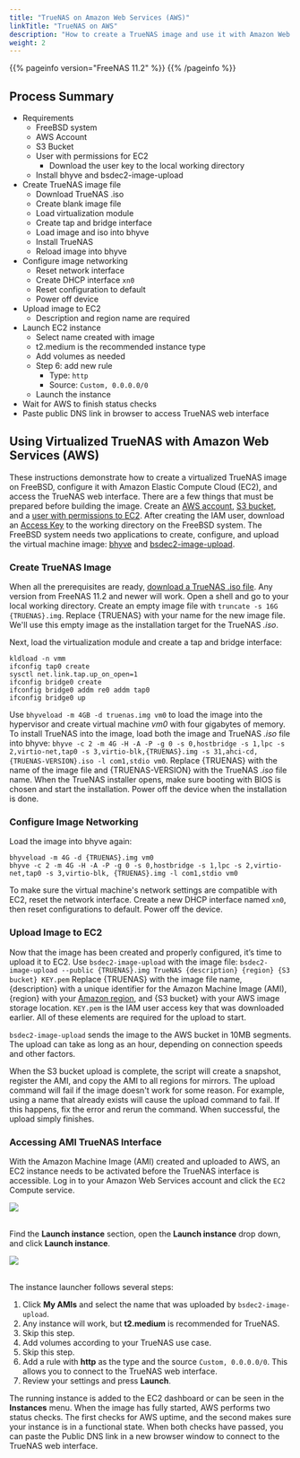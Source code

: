 ```yaml
---
title: "TrueNAS on Amazon Web Services (AWS)"
linkTitle: "TrueNAS on AWS"
description: "How to create a TrueNAS image and use it with Amazon Web Services"
weight: 2
---
```


{{% pageinfo version="FreeNAS 11.2" %}}
{{% /pageinfo %}}

## Process Summary

* Requirements
  * FreeBSD system
  * AWS Account
  * S3 Bucket
  * User with permissions for EC2
    * Download the user key to the local working directory
  * Install bhyve and bsdec2-image-upload
* Create TrueNAS image file
  * Download TrueNAS .iso
  * Create blank image file
  * Load virtualization module
  * Create tap and bridge interface
  * Load image and iso into bhyve
  * Install TrueNAS
  * Reload image into bhyve
* Configure image networking
  * Reset network interface
  * Create DHCP interface `xn0`
  * Reset configuration to default
  * Power off device
* Upload image to EC2
  * Description and region name are required
* Launch EC2 instance
  * Select name created with image
  * t2.medium is the recommended instance type
  * Add volumes as needed
  * Step 6: add new rule
    * Type: `http`
    * Source: `Custom, 0.0.0.0/0`
  * Launch the instance
* Wait for AWS to finish status checks
* Paste public DNS link in browser to access TrueNAS web interface

## Using Virtualized TrueNAS with Amazon Web Services (AWS)

These instructions demonstrate how to create a virtualized TrueNAS image on FreeBSD, configure it with Amazon Elastic Compute Cloud (EC2), and access the TrueNAS web interface.
There are a few things that must be prepared before building the image.
Create an [AWS account](https://portal.aws.amazon.com/billing/signup?nc2=h_ct&src=default&redirect_url=https%3A%2F%2Faws.amazon.com%2Fregistration-confirmation#/start),
[S3 bucket](https://docs.aws.amazon.com/quickstarts/latest/s3backup/step-1-create-bucket.html),
and a [user with permissions to EC2](https://docs.aws.amazon.com/IAM/latest/UserGuide/id_users_create.html).
After creating the IAM user, download an [Access Key](https://docs.aws.amazon.com/IAM/latest/UserGuide/id_credentials_access-keys.html)
to the working directory on the FreeBSD system.
The FreeBSD system needs two applications to create, configure, and upload the virtual machine image:
[bhyve](https://bhyve.org/)
and [bsdec2-image-upload](https://www.freshports.org/net/bsdec2-image-upload/).

### Create TrueNAS Image

When all the prerequisites are ready, [download a TrueNAS .iso file](https://www.freenas.org/download-freenas-release/).
Any version from FreeNAS 11.2 and newer will work.
Open a shell and go to your local working directory.
Create an empty image file with `truncate -s 16G {TRUENAS}.img`.
Replace {TRUENAS} with your name for the new image file.
We'll use this empty image as the installation target for the TrueNAS *.iso*.

Next, load the virtualization module and create a tap and bridge interface:

```
kldload -n vmm
ifconfig tap0 create
sysctl net.link.tap.up_on_open=1
ifconfig bridge0 create
ifconfig bridge0 addm re0 addm tap0
ifconfig bridge0 up
```

Use `bhyveload -m 4GB -d truenas.img vm0` to load the image into the hypervisor and create virtual machine *vm0* with four gigabytes of memory.
To install TrueNAS into the image, load both the image and TrueNAS *.iso* file into bhyve: `bhyve -c 2 -m 4G -H -A -P -g 0 -s 0,hostbridge -s 1,lpc -s 2,virtio-net,tap0 -s 3,virtio-blk,{TRUENAS}.img -s 31,ahci-cd,{TRUENAS-VERSION}.iso -l com1,stdio vm0`.
Replace {TRUENAS} with the name of the image file and {TRUENAS-VERSION} with the TrueNAS *.iso* file name.
When the TrueNAS installer opens, make sure booting with BIOS is chosen and start the installation.
Power off the device when the installation is done.

### Configure Image Networking

Load the image into bhyve again:

```
bhyveload -m 4G -d {TRUENAS}.img vm0
bhyve -c 2 -m 4G -H -A -P -g 0 -s 0,hostbridge -s 1,lpc -s 2,virtio-net,tap0 -s 3,virtio-blk, {TRUENAS}.img -l com1,stdio vm0
```

To make sure the virtual machine's network settings are compatible with EC2, reset the network interface.
Create a new DHCP interface named `xn0`, then reset configurations to default.
Power off the device.

### Upload Image to EC2

Now that the image has been created and properly configured, it’s time to upload it to EC2.
Use `bsdec2-image-upload` with the image file:
`bsdec2-image-upload --public {TRUENAS}.img TrueNAS {description} {region} {S3 bucket} KEY.pem`
Replace {TRUENAS} with the image file name, {description} with a unique identifier for the Amazon Machine Image (AMI), {region} with your [Amazon region](https://docs.aws.amazon.com/AmazonRDS/latest/UserGuide/Concepts.RegionsAndAvailabilityZones.html), and {S3 bucket} with your AWS image storage location.
`KEY.pem` is the IAM user access key that was downloaded earlier.
All of these elements are required for the upload to start.

`bsdec2-image-upload` sends the image to the AWS bucket in 10MB segments.
The upload can take as long as an hour, depending on connection speeds and other factors.

When the S3 bucket upload is complete, the script will create a snapshot, register the AMI, and copy the AMI to all regions for mirrors.
The upload command will fail if the image doesn't work for some reason.
For example, using a name that already exists will cause the upload command to fail.
If this happens, fix the error and rerun the command.
When successful, the upload simply finishes.

### Accessing AMI TrueNAS Interface

With the Amazon Machine Image (AMI) created and uploaded to AWS, an EC2 instance needs to be activated before the TrueNAS interface is accessible.
Log in to your Amazon Web Services account and click the `EC2` Compute service.

<img src="/images/aws-management-console.png">
<br><br>

Find the **Launch instance** section, open the **Launch instance** drop down, and click **Launch instance**.

<img src="/images/aws-ec2-dashboard.png">
<br><br>

The instance launcher follows several steps:

1. Click **My AMIs** and select the name that was uploaded by `bsdec2-image-upload`.
2. Any instance will work, but **t2.medium** is recommended for TrueNAS.
3. Skip this step.
4. Add volumes according to your TrueNAS use case.
5. Skip this step.
6. Add a rule with **http** as the type and the source `Custom, 0.0.0.0/0`.
   This allows you to connect to the TrueNAS web interface.
7. Review your settings and press **Launch**.

The running instance is added to the EC2 dashboard or can be seen in the **Instances** menu.
When the image has fully started, AWS performs two status checks.
The first checks for AWS uptime, and the second makes sure your instance is in a functional state.
When both checks have passed, you can paste the Public DNS link in a new browser window to connect to the TrueNAS web interface.
